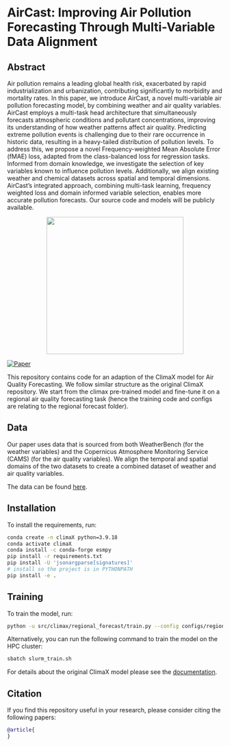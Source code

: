 
# AirCast: Improving Air Pollution Forecasting Through Multi-Variable Data Alignment

## Abstract

Air pollution remains a leading global health risk, exacerbated by rapid industrialization and urbanization, contributing significantly to morbidity and mortality rates. In this paper, we introduce AirCast, a novel multi-variable air pollution forecasting model, by combining weather and air quality variables. AirCast employs a multi-task head architecture that simultaneously forecasts atmospheric conditions and pollutant concentrations, improving its understanding of how weather patterns affect air quality. Predicting extreme pollution events is challenging due to their rare occurrence in historic data, resulting in a heavy-tailed distribution of pollution levels. To address this, we propose a novel Frequency-weighted Mean Absolute Error (fMAE) loss, adapted from the class-balanced loss for regression tasks. Informed from domain knowledge, we investigate the selection of key variables known to influence pollution levels. Additionally, we align existing weather and chemical datasets across spatial and temporal dimensions. AirCast’s integrated approach, combining multi-task learning, frequency weighted loss and domain informed variable selection, enables more accurate pollution forecasts. Our source code and models will be publicly available.


<p align="center">
  <img src="" width="320px">
</p>

[![Paper](https://img.shields.io/badge/arXiv-2301.10343-blue)]()


This repository contains code for an adaption of the ClimaX model for Air Quality Forecasting. We follow similar structure as the original ClimaX repository. We start from the climax pre-trained model and fine-tune it on a regional air quality forecasting task (hence the training code and configs are relating to the regional forecast folder).

## Data

Our paper uses data that is sourced from both WeatherBench (for the weather variables) and the Copernicus Atmosphere Monitoring Service (CAMS) (for the air quality variables). We align the temporal and spatial domains of the two datasets to create a combined dataset of weather and air quality variables. 

The data can be found [here](https://zenodo.org/records/8326445).


## Installation
To install the requirements, run:
```bash
conda create -n climaX python=3.9.18
conda activate climaX 
conda install -c conda-forge esmpy
pip install -r requirements.txt
pip install -U 'jsonargparse[signatures]'
# install so the project is in PYTHONPATH
pip install -e .
```


## Training

To train the model, run:
```bash
python -u src/climax/regional_forecast/train.py --config configs/regional_forecast_climax_full.yaml
```

Alternatively, you can run the following command to train the model on the HPC cluster:
```bash
sbatch slurm_train.sh
```




For details about the original ClimaX model please see the [documentation](https://microsoft.github.io/ClimaX).

## Citation

If you find this repository useful in your research, please consider citing the following papers:

```bibtex
@article{
}

```
  
